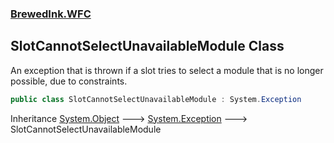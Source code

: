 ### [BrewedInk.WFC](BrewedInk_WFC.md 'BrewedInk.WFC')
## SlotCannotSelectUnavailableModule Class
An exception that is thrown if a slot tries to select a module that is no longer possible, due to constraints.  
```csharp
public class SlotCannotSelectUnavailableModule : System.Exception
```

Inheritance [System.Object](https://docs.microsoft.com/en-us/dotnet/api/System.Object 'System.Object') &#129106; [System.Exception](https://docs.microsoft.com/en-us/dotnet/api/System.Exception 'System.Exception') &#129106; SlotCannotSelectUnavailableModule  
